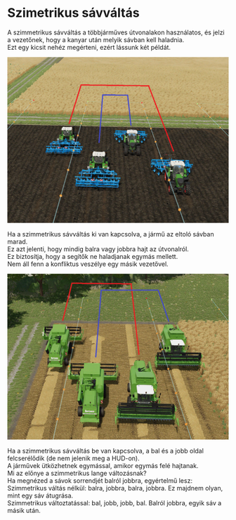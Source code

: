 # Szimetrikus sávváltás
  
A szimmetrikus sávváltás a többjárműves útvonalakon használatos, és jelzi a vezetőnek, hogy a kanyar után melyik sávban kell haladnia.  
Ezt egy kicsit nehéz megérteni, ezért lássunk két példát.  


![Image](../assets/images/regularchange_0_0_1020_765.png)

  
Ha a szimmetrikus sávváltás ki van kapcsolva, a jármű az eltoló sávban marad.  
Ez azt jelenti, hogy mindig balra vagy jobbra hajt az útvonalról.  
Ez biztosítja, hogy a segítők ne haladjanak egymás mellett.  
Nem áll fenn a konfliktus veszélye egy másik vezetővel.  


![Image](../assets/images/symetricchange_0_0_1020_765.png)

  
Ha a szimmetrikus sávváltás be van kapcsolva, a bal és a jobb oldal felcserélődik (de nem jelenik meg a HUD-on).  
A járművek ütközhetnek egymással, amikor egymás felé hajtanak.  
Mi az előnye a szimmetrikus lange változásnak?  
Ha megnézed a sávok sorrendjét balról jobbra, egyértelmű lesz:  
Szimmetrikus váltás nélkül: balra, jobbra, balra, jobbra. Ez majdnem olyan, mint egy sáv átugrása.  
Szimmetrikus változtatással: bal, jobb, jobb, bal. Balról jobbra, egyik sáv a másik után.  


